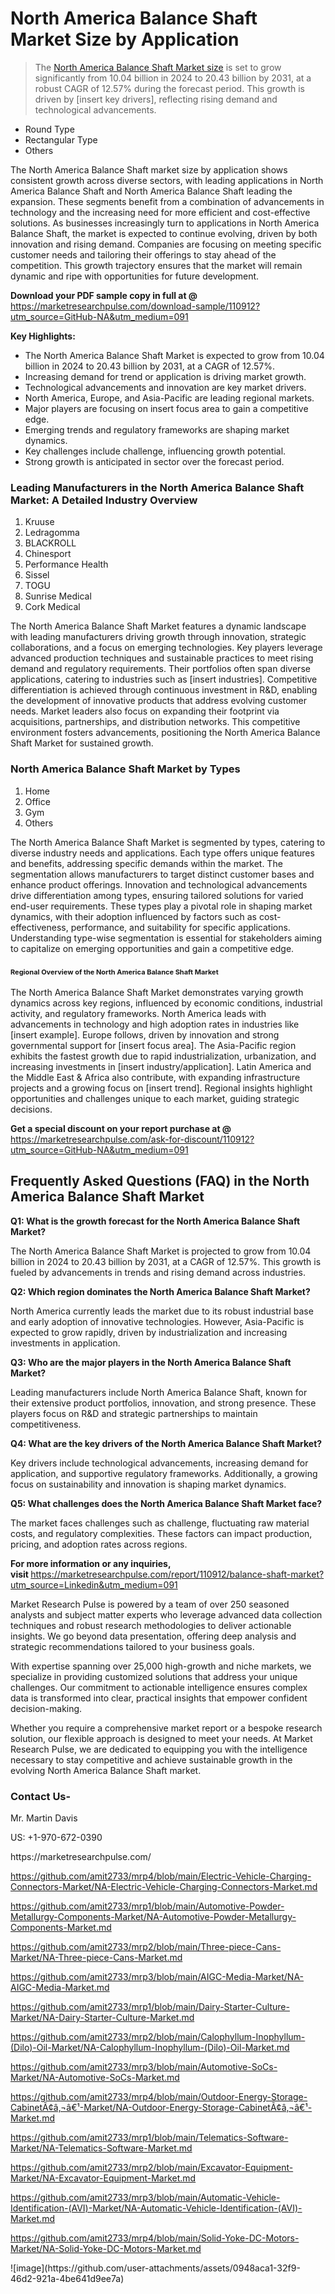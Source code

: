 <h1>North America Balance Shaft Market&nbsp;Size by Application</h1><blockquote><p>The <a href="https://marketresearchpulse.com/download-sample/110912?utm_source=GitHub-NA&amp;utm_medium=091">North America Balance Shaft Market size</a> is set to grow significantly from 10.04 billion in 2024 to 20.43 billion by 2031, at a robust CAGR of 12.57% during the forecast period. This growth is driven by [insert key drivers], reflecting rising demand and technological advancements.</p></blockquote><ul><li>Round Type<li> Rectangular Type<li> Others</li></ul><p>The North America Balance Shaft market size by application shows consistent growth across diverse sectors, with leading applications in North America Balance Shaft and North America Balance Shaft leading the expansion. These segments benefit from a combination of advancements in technology and the increasing need for more efficient and cost-effective solutions. As businesses increasingly turn to applications in North America Balance Shaft, the market is expected to continue evolving, driven by both innovation and rising demand. Companies are focusing on meeting specific customer needs and tailoring their offerings to stay ahead of the competition. This growth trajectory ensures that the market will remain dynamic and ripe with opportunities for future development.</p><p><strong>Download your PDF sample copy in full at @ </strong><a href="https://marketresearchpulse.com/download-sample/110912?utm_source=GitHub-NA&amp;utm_medium=091">https://marketresearchpulse.com/download-sample/110912?utm_source=GitHub-NA&amp;utm_medium=091</a></p><p><strong>Key Highlights: </strong></p><ul><li>The North America Balance Shaft Market is expected to grow from 10.04 billion in 2024 to 20.43 billion by 2031, at a CAGR of 12.57%.</li><li>Increasing demand for trend or application is driving market growth.</li><li>Technological advancements and innovation are key market drivers.</li><li>North America, Europe, and Asia-Pacific are leading regional markets.</li><li>Major players are focusing on insert focus area to gain a competitive edge.</li><li>Emerging trends and regulatory frameworks are shaping market dynamics.</li><li>Key challenges include challenge, influencing growth potential.</li><li>Strong growth is anticipated in sector over the forecast period.</li></ul><h3>Leading Manufacturers in the North America Balance Shaft Market: A Detailed Industry Overview</h3><ol><li>Kruuse</li><li>Ledragomma</li><li>BLACKROLL</li><li>Chinesport</li><li>Performance Health</li><li>Sissel</li><li>TOGU</li><li>Sunrise Medical</li><li>Cork Medical</li></ol><div class="flex max-w-full flex-col flex-grow"><div class="min-h-8 text-message flex w-full flex-col items-end gap-2 whitespace-normal break-words [.text-message+&amp;]:mt-5" dir="auto" data-message-author-role="assistant" data-message-id="fd8432e4-4910-450d-b182-61b7bfb0a01f" data-message-model-slug="gpt-4o"><div class="flex w-full flex-col gap-1 empty:hidden first:pt-[3px]"><div class="markdown prose w-full break-words dark:prose-invert light"><p>The North America Balance Shaft Market features a dynamic landscape with leading manufacturers driving growth through innovation, strategic collaborations, and a focus on emerging technologies. Key players leverage advanced production techniques and sustainable practices to meet rising demand and regulatory requirements. Their portfolios often span diverse applications, catering to industries such as [insert industries]. Competitive differentiation is achieved through continuous investment in R&amp;D, enabling the development of innovative products that address evolving customer needs. Market leaders also focus on expanding their footprint via acquisitions, partnerships, and distribution networks. This competitive environment fosters advancements, positioning the North America Balance Shaft Market for sustained growth.</p></div></div></div></div><h3>North America Balance Shaft Market by Types</h3><ol><li>Home<li> Office<li> Gym<li> Others</li></ol><div class="flex max-w-full flex-col flex-grow"><div class="min-h-8 text-message flex w-full flex-col items-end gap-2 whitespace-normal break-words [.text-message+&amp;]:mt-5" dir="auto" data-message-author-role="assistant" data-message-id="084470be-0bb7-4664-bddf-5156b4f41249" data-message-model-slug="gpt-4o-mini"><div class="flex w-full flex-col gap-1 empty:hidden first:pt-[3px]"><div class="markdown prose w-full break-words dark:prose-invert light"><p>The North America Balance Shaft Market is segmented by types, catering to diverse industry needs and applications. Each type offers unique features and benefits, addressing specific demands within the market. The segmentation allows manufacturers to target distinct customer bases and enhance product offerings. Innovation and technological advancements drive differentiation among types, ensuring tailored solutions for varied end-user requirements. These types play a pivotal role in shaping market dynamics, with their adoption influenced by factors such as cost-effectiveness, performance, and suitability for specific applications. Understanding type-wise segmentation is essential for stakeholders aiming to capitalize on emerging opportunities and gain a competitive edge.</p></div></div></div></div><h3><span style="font-size: 11px;">Regional Overview of the North America Balance Shaft Market</span></h3><div class="flex max-w-full flex-col flex-grow"><div class="min-h-8 text-message flex w-full flex-col items-end gap-2 whitespace-normal break-words [.text-message+&amp;]:mt-5" dir="auto" data-message-author-role="assistant" data-message-id="e9038762-ce64-4e30-91c9-9bd413514231" data-message-model-slug="gpt-4o-mini"><div class="flex w-full flex-col gap-1 empty:hidden first:pt-[3px]"><div class="markdown prose w-full break-words dark:prose-invert light"><p>The North America Balance Shaft Market demonstrates varying growth dynamics across key regions, influenced by economic conditions, industrial activity, and regulatory frameworks. North America leads with advancements in technology and high adoption rates in industries like [insert example]. Europe follows, driven by innovation and strong governmental support for [insert focus area]. The Asia-Pacific region exhibits the fastest growth due to rapid industrialization, urbanization, and increasing investments in [insert industry/application]. Latin America and the Middle East &amp; Africa also contribute, with expanding infrastructure projects and a growing focus on [insert trend]. Regional insights highlight opportunities and challenges unique to each market, guiding strategic decisions.</p></div></div></div></div><p><strong>Get a special discount on your report purchase at @ </strong><a href="https://marketresearchpulse.com/ask-for-discount/110912?utm_source=GitHub-NA&amp;utm_medium=091">https://marketresearchpulse.com/ask-for-discount/110912?utm_source=GitHub-NA&amp;utm_medium=091</a></p><h2>Frequently Asked Questions (FAQ) in the North America Balance Shaft Market</h2><p><strong>Q1: What is the growth forecast for the North America Balance Shaft Market?</strong></p><p>The North America Balance Shaft Market is projected to grow from 10.04 billion in 2024 to 20.43 billion by 2031, at a CAGR of 12.57%. This growth is fueled by advancements in trends and rising demand across industries.</p><p><strong>Q2: Which region dominates the North America Balance Shaft Market?</strong></p><p>North America currently leads the market due to its robust industrial base and early adoption of innovative technologies. However, Asia-Pacific is expected to grow rapidly, driven by industrialization and increasing investments in application.</p><p><strong>Q3: Who are the major players in the North America Balance Shaft Market?</strong></p><p>Leading manufacturers include North America Balance Shaft, known for their extensive product portfolios, innovation, and strong presence. These players focus on R&amp;D and strategic partnerships to maintain competitiveness.</p><p><strong>Q4: What are the key drivers of the North America Balance Shaft Market?</strong></p><p>Key drivers include technological advancements, increasing demand for application, and supportive regulatory frameworks. Additionally, a growing focus on sustainability and innovation is shaping market dynamics.</p><p><strong>Q5: What challenges does the North America Balance Shaft Market face?</strong></p><p>The market faces challenges such as challenge, fluctuating raw material costs, and regulatory complexities. These factors can impact production, pricing, and adoption rates across regions.</p><p><strong>For more information or any inquiries, visit&nbsp;</strong><a href="https://marketresearchpulse.com/report/110912/balance-shaft-market?utm_source=Linkedin&utm_medium=091">https://marketresearchpulse.com/report/110912/balance-shaft-market?utm_source=Linkedin&utm_medium=091</a></p><p>Market Research Pulse is powered by a team of over 250 seasoned analysts and subject matter experts who leverage advanced data collection techniques and robust research methodologies to deliver actionable insights. We go beyond data presentation, offering deep analysis and strategic recommendations tailored to your business goals.</p><p>With expertise spanning over 25,000 high-growth and niche markets, we specialize in providing customized solutions that address your unique challenges. Our commitment to actionable intelligence ensures complex data is transformed into clear, practical insights that empower confident decision-making.</p><p>Whether you require a comprehensive market report or a bespoke research solution, our flexible approach is designed to meet your needs. At Market Research Pulse, we are dedicated to equipping you with the intelligence necessary to stay competitive and achieve sustainable growth in the evolving North America Balance Shaft market.</p><h3><strong>Contact Us-</strong></h3><p>Mr. Martin Davis</p><p>US: +1-970-672-0390</p><p>https://marketresearchpulse.com/</p><p><a href="https://github.com/amit2733/mrp4/blob/main/Electric-Vehicle-Charging-Connectors-Market/NA-Electric-Vehicle-Charging-Connectors-Market.md">https://github.com/amit2733/mrp4/blob/main/Electric-Vehicle-Charging-Connectors-Market/NA-Electric-Vehicle-Charging-Connectors-Market.md</a></p><p><a href="https://github.com/amit2733/mrp1/blob/main/Automotive-Powder-Metallurgy-Components-Market/NA-Automotive-Powder-Metallurgy-Components-Market.md">https://github.com/amit2733/mrp1/blob/main/Automotive-Powder-Metallurgy-Components-Market/NA-Automotive-Powder-Metallurgy-Components-Market.md</a></p><p><a href="https://github.com/amit2733/mrp2/blob/main/Three-piece-Cans-Market/NA-Three-piece-Cans-Market.md">https://github.com/amit2733/mrp2/blob/main/Three-piece-Cans-Market/NA-Three-piece-Cans-Market.md</a></p><p><a href="https://github.com/amit2733/mrp3/blob/main/AIGC-Media-Market/NA-AIGC-Media-Market.md">https://github.com/amit2733/mrp3/blob/main/AIGC-Media-Market/NA-AIGC-Media-Market.md</a></p><p><a href="https://github.com/amit2733/mrp1/blob/main/Dairy-Starter-Culture-Market/NA-Dairy-Starter-Culture-Market.md">https://github.com/amit2733/mrp1/blob/main/Dairy-Starter-Culture-Market/NA-Dairy-Starter-Culture-Market.md</a></p><p><a href="https://github.com/amit2733/mrp2/blob/main/Calophyllum-Inophyllum-(Dilo)-Oil-Market/NA-Calophyllum-Inophyllum-(Dilo)-Oil-Market.md">https://github.com/amit2733/mrp2/blob/main/Calophyllum-Inophyllum-(Dilo)-Oil-Market/NA-Calophyllum-Inophyllum-(Dilo)-Oil-Market.md</a></p><p><a href="https://github.com/amit2733/mrp3/blob/main/Automotive-SoCs-Market/NA-Automotive-SoCs-Market.md">https://github.com/amit2733/mrp3/blob/main/Automotive-SoCs-Market/NA-Automotive-SoCs-Market.md</a></p><p><a href="https://github.com/amit2733/mrp4/blob/main/Outdoor-Energy-Storage-CabinetÃ¢â‚¬â€¹-Market/NA-Outdoor-Energy-Storage-CabinetÃ¢â‚¬â€¹-Market.md">https://github.com/amit2733/mrp4/blob/main/Outdoor-Energy-Storage-CabinetÃ¢â‚¬â€¹-Market/NA-Outdoor-Energy-Storage-CabinetÃ¢â‚¬â€¹-Market.md</a></p><p><a href="https://github.com/amit2733/mrp1/blob/main/Telematics-Software-Market/NA-Telematics-Software-Market.md">https://github.com/amit2733/mrp1/blob/main/Telematics-Software-Market/NA-Telematics-Software-Market.md</a></p><p><a href="https://github.com/amit2733/mrp2/blob/main/Excavator-Equipment-Market/NA-Excavator-Equipment-Market.md">https://github.com/amit2733/mrp2/blob/main/Excavator-Equipment-Market/NA-Excavator-Equipment-Market.md</a></p><p><a href="https://github.com/amit2733/mrp3/blob/main/Automatic-Vehicle-Identification-(AVI)-Market/NA-Automatic-Vehicle-Identification-(AVI)-Market.md">https://github.com/amit2733/mrp3/blob/main/Automatic-Vehicle-Identification-(AVI)-Market/NA-Automatic-Vehicle-Identification-(AVI)-Market.md</a></p><p><a href="https://github.com/amit2733/mrp4/blob/main/Solid-Yoke-DC-Motors-Market/NA-Solid-Yoke-DC-Motors-Market.md">https://github.com/amit2733/mrp4/blob/main/Solid-Yoke-DC-Motors-Market/NA-Solid-Yoke-DC-Motors-Market.md</a></p>
![image](https://github.com/user-attachments/assets/0948aca1-32f9-46d2-921a-4be641d9ee7a)
